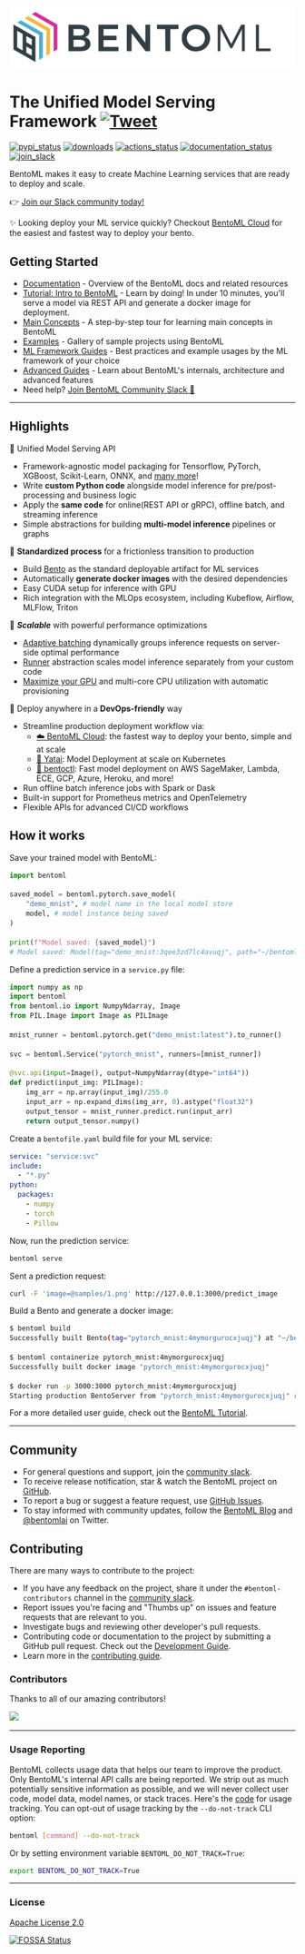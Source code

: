 [<img src="https://raw.githubusercontent.com/bentoml/BentoML/main/docs/source/_static/img/bentoml-readme-header.jpeg" width="600px" margin-left="-5px">](https://github.com/bentoml/BentoML)
<br>

# The Unified Model Serving Framework [![Tweet](https://img.shields.io/twitter/url/http/shields.io.svg?style=social)](https://twitter.com/intent/tweet?text=BentoML:%20The%20Unified%20Model%20Serving%20Framework%20&url=https://github.com/bentoml&via=bentomlai&hashtags=mlops,bentoml)

[![pypi_status](https://img.shields.io/pypi/v/bentoml.svg)](https://pypi.org/project/BentoML)
[![downloads](https://pepy.tech/badge/bentoml)](https://pepy.tech/project/bentoml)
[![actions_status](https://github.com/bentoml/bentoml/workflows/CI/badge.svg)](https://github.com/bentoml/bentoml/actions)
[![documentation_status](https://readthedocs.org/projects/bentoml/badge/?version=latest)](https://docs.bentoml.org/)
[![join_slack](https://badgen.net/badge/Join/BentoML%20Slack/cyan?icon=slack)](https://join.slack.bentoml.org)

BentoML makes it easy to create Machine Learning services that are ready to deploy and scale.

👉 [Join our Slack community today!](https://l.bentoml.com/join-slack)

✨ Looking deploy your ML service quickly? Checkout [BentoML Cloud](https://l.bentoml.com/bento-cloud)
for the easiest and fastest way to deploy your bento.

## Getting Started

- [Documentation](https://docs.bentoml.org/) - Overview of the BentoML docs and related resources
- [Tutorial: Intro to BentoML](https://docs.bentoml.org/en/latest/tutorial.html) - Learn by doing! In under 10 minutes, you'll serve a model via REST API and generate a docker image for deployment.
- [Main Concepts](https://docs.bentoml.org/en/latest/concepts/index.html) - A step-by-step tour for learning main concepts in BentoML
- [Examples](https://github.com/bentoml/BentoML/tree/main/examples) - Gallery of sample projects using BentoML
- [ML Framework Guides](https://docs.bentoml.org/en/latest/frameworks/index.html) - Best practices and example usages by the ML framework of your choice
- [Advanced Guides](https://docs.bentoml.org/en/latest/guides/index.html) - Learn about BentoML's internals, architecture and advanced features
- Need help? [Join BentoML Community Slack 💬](https://l.bentoml.com/join-slack)

---

## Highlights

🍭 Unified Model Serving API

- Framework-agnostic model packaging for Tensorflow, PyTorch, XGBoost, Scikit-Learn, ONNX, and [many more](https://docs.bentoml.org/en/latest/frameworks/index.html)!
- Write **custom Python code** alongside model inference for pre/post-processing and business logic
- Apply the **same code** for online(REST API or gRPC), offline batch, and streaming inference
- Simple abstractions for building **multi-model inference** pipelines or graphs

🚂 **Standardized process** for a frictionless transition to production

- Build [Bento](https://docs.bentoml.org/en/latest/concepts/bento.html) as the standard deployable artifact for ML services
- Automatically **generate docker images** with the desired dependencies
- Easy CUDA setup for inference with GPU
- Rich integration with the MLOps ecosystem, including Kubeflow, Airflow, MLFlow, Triton

🏹 **_Scalable_** with powerful performance optimizations

- [Adaptive batching](https://docs.bentoml.org/en/latest/guides/batching.html) dynamically groups inference requests on server-side optimal performance
- [Runner](https://docs.bentoml.org/en/latest/concepts/runner.html) abstraction scales model inference separately from your custom code
- [Maximize your GPU](https://docs.bentoml.org/en/latest/guides/gpu.html) and multi-core CPU utilization with automatic provisioning

🎯 Deploy anywhere in a **DevOps-friendly** way

- Streamline production deployment workflow via:
  - [☁️ BentoML Cloud](https://l.bentoml.com/bento-cloud): the fastest way to deploy your bento, simple and at scale
  - [🦄️ Yatai](https://github.com/bentoml/yatai): Model Deployment at scale on Kubernetes
  - [🚀 bentoctl](https://github.com/bentoml/bentoctl): Fast model deployment on AWS SageMaker, Lambda, ECE, GCP, Azure, Heroku, and more!
- Run offline batch inference jobs with Spark or Dask
- Built-in support for Prometheus metrics and OpenTelemetry
- Flexible APIs for advanced CI/CD workflows

## How it works

Save your trained model with BentoML:

```python
import bentoml

saved_model = bentoml.pytorch.save_model(
    "demo_mnist", # model name in the local model store
    model, # model instance being saved
)

print(f"Model saved: {saved_model}")
# Model saved: Model(tag="demo_mnist:3qee3zd7lc4avuqj", path="~/bentoml/models/demo_mnist/3qee3zd7lc4avuqj/")
```

Define a prediction service in a `service.py` file:

```python
import numpy as np
import bentoml
from bentoml.io import NumpyNdarray, Image
from PIL.Image import Image as PILImage

mnist_runner = bentoml.pytorch.get("demo_mnist:latest").to_runner()

svc = bentoml.Service("pytorch_mnist", runners=[mnist_runner])

@svc.api(input=Image(), output=NumpyNdarray(dtype="int64"))
def predict(input_img: PILImage):
    img_arr = np.array(input_img)/255.0
    input_arr = np.expand_dims(img_arr, 0).astype("float32")
    output_tensor = mnist_runner.predict.run(input_arr)
    return output_tensor.numpy()
```

Create a `bentofile.yaml` build file for your ML service:

```yaml
service: "service:svc"
include:
  - "*.py"
python:
  packages:
    - numpy
    - torch
    - Pillow
```

Now, run the prediction service:

```bash
bentoml serve
```

Sent a prediction request:

```bash
curl -F 'image=@samples/1.png' http://127.0.0.1:3000/predict_image
```

Build a Bento and generate a docker image:

```bash
$ bentoml build
Successfully built Bento(tag="pytorch_mnist:4mymorgurocxjuqj") at "~/bentoml/bentos/pytorch_mnist/4mymorgurocxjuqj/"

$ bentoml containerize pytorch_mnist:4mymorgurocxjuqj
Successfully built docker image "pytorch_mnist:4mymorgurocxjuqj"

$ docker run -p 3000:3000 pytorch_mnist:4mymorgurocxjuqj
Starting production BentoServer from "pytorch_mnist:4mymorgurocxjuqj" running on http://0.0.0.0:3000
```

For a more detailed user guide, check out the [BentoML Tutorial](https://docs.bentoml.org/en/latest/tutorial.html).

---

## Community

- For general questions and support, join the [community slack](https://l.bentoml.com/join-slack).
- To receive release notification, star & watch the BentoML project on [GitHub](https://github.com/bentoml/BentoML).
- To report a bug or suggest a feature request, use [GitHub Issues](https://github.com/bentoml/BentoML/issues/new/choose).
- To stay informed with community updates, follow the [BentoML Blog](http://modelserving.com) and [@bentomlai](http://twitter.com/bentomlai) on Twitter.

## Contributing

There are many ways to contribute to the project:

- If you have any feedback on the project, share it under the `#bentoml-contributors` channel in the [community slack](https://l.bentoml.com/join-slack).
- Report issues you're facing and "Thumbs up" on issues and feature requests that are relevant to you.
- Investigate bugs and reviewing other developer's pull requests.
- Contributing code or documentation to the project by submitting a GitHub pull request. Check out the [Development Guide](https://github.com/bentoml/BentoML/blob/main/DEVELOPMENT.md).
- Learn more in the [contributing guide](https://github.com/bentoml/BentoML/blob/main/CONTRIBUTING.md).

### Contributors

Thanks to all of our amazing contributors!

<a href="https://github.com/bentoml/BentoML/graphs/contributors">
  <img src="https://contrib.rocks/image?repo=bentoml/BentoML" />
</a>

---

### Usage Reporting

BentoML collects usage data that helps our team to improve the product.
Only BentoML's internal API calls are being reported. We strip out as much potentially
sensitive information as possible, and we will never collect user code, model data, model names, or stack traces.
Here's the [code](./src/bentoml/_internal/utils/analytics/usage_stats.py) for usage tracking.
You can opt-out of usage tracking by the `--do-not-track` CLI option:

```bash
bentoml [command] --do-not-track
```

Or by setting environment variable `BENTOML_DO_NOT_TRACK=True`:

```bash
export BENTOML_DO_NOT_TRACK=True
```

---

### License

[Apache License 2.0](https://github.com/bentoml/BentoML/blob/main/LICENSE)

[![FOSSA Status](https://app.fossa.com/api/projects/git%2Bgithub.com%2Fbentoml%2FBentoML.svg?type=small)](https://app.fossa.com/projects/git%2Bgithub.com%2Fbentoml%2FBentoML?ref=badge_small)
